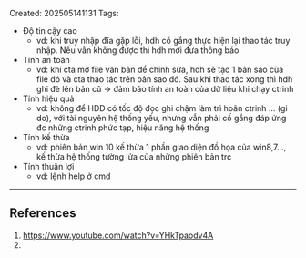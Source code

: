 Created: 202505141131
Tags: 

- Độ tin cậy cao
	- vd: khi truy nhập đĩa gặp lỗi, hdh cố gắng thực hiện lại thao tác truy nhập. Nếu vẫn không được thì hdh mới đưa thông báo
- Tính an toàn
	- vd: khi cta mở file văn bản để chỉnh sửa, hdh sẽ tạo 1 bản sao của file đó và cta thao tác trên bản sao đó. Sau khi thao tác xong thì hdh ghi đè lên bản cũ -> đảm bảo tính an toàn của dữ liệu khi chạy ctrinh
- Tính hiệu quả
	- vd: không để HDD có tốc độ đọc ghi chậm làm trì hoãn ctrinh ... (gi do), với tài nguyên hệ thống yếu, nhưng vẫn phải cố gắng đáp ứng đc những ctrinh phức tạp, hiệu năng hệ thống
- Tính kế thừa
	- vd: phiên bản win 10 kế thừa 1 phần giao diện đồ họa của win8,7..., kế thừa hệ thống tường lửa của những phiên bản trc
- Tính thuận lợi
	- vd: lệnh help ở cmd 

-----
## References
1. https://www.youtube.com/watch?v=YHkTpaodv4A
2. 
